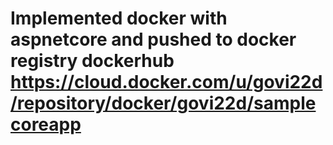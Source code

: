 # Implemented docker with aspnetcore and pushed to docker registry dockerhub https://cloud.docker.com/u/govi22d/repository/docker/govi22d/samplecoreapp
